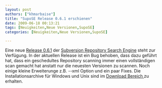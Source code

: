 ```yaml
---
layout: post
authors: ["khmarbaise"]
title: "SupoSE Release 0.6.1 erschienen"
date: 2009-06-18 00:13:21
tags: [Neuigkeiten,Neue Versionen,SupoSE]
categories: [Neuigkeiten,Neue Versionen,SupoSE]

---
```

Eine neue <a href="http://www.supose.org/versions/show/23">Release 0.6.1</a> der <a href="http://www.supose.org/">Subversion Repository Search Engine</a> steht zur Verfügung.  In der aktuellen Release ist ein Bug behoben, dass dazu geführt hat, dass ein geschedultes Repository scanning immer einen vollständigen scan gemacht hat anstatt nur die neuesten Versionen zu scannen. Noch einige kleine Erweiterunge z.B. --xml Option und ein paar Fixes. Die Installationsarchive für Windows und Unix sind im <a href="http://www.supose.org/projects/list_files/supose">Download Bereich </a> zu erhalten.
